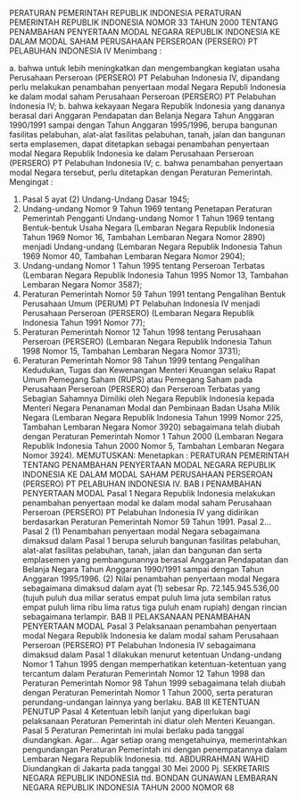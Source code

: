  PERATURAN PEMERINTAH REPUBLIK INDONESIA PERATURAN PEMERINTAH REPUBLIK INDONESIA NOMOR 33 TAHUN 2000 TENTANG PENAMBAHAN PENYERTAAN MODAL NEGARA REPUBLIK INDONESIA KE DALAM MODAL SAHAM PERUSAHAAN PERSEROAN (PERSERO) PT PELABUHAN INDONESIA IV
Menimbang :

a. bahwa untuk lebih meningkatkan dan mengembangkan kegiatan usaha Perusahaan Perseroan (PERSERO) PT Pelabuhan Indonesia IV, dipandang perlu melakukan penambahan penyertaan modal Negara Republi Indonesia ke dalam modal saham Perusahaan Perseroan (PERSERO) PT Pelabuhan Indonesia IV;
b. bahwa kekayaan Negara Republik Indonesia yang dananya berasal dari Anggaran Pendapatan dan Belanja Negara Tahun Anggaran 1990/1991 sampai dengan Tahun Anggaran 1995/1996, berupa bangunan fasilitas pelabuhan, alat-alat fasilitas pelabuhan, tanah, jalan dan bangunan serta emplasemen, dapat ditetapkan sebagai penambahan penyertaan modal Negara Republik Indonesia ke dalam Perusahaan Perseroan (PERSERO) PT Pelabuhan Indonesia IV;
c. bahwa penambahan penyertaan modal Negara tersebut, perlu ditetapkan dengan Peraturan Pemerintah.
Mengingat :

1. Pasal 5 ayat (2) Undang-Undang Dasar 1945;
2. Undang-undang Nomor 9 Tahun 1969 tentang Penetapan Peraturan Pemerintah Pengganti Undang-undang Nomor 1 Tahun 1969 tentang Bentuk-bentuk Usaha Negara (Lembaran Negara Republik Indonesia Tahun 1969 Nomor 16, Tambahan Lembaran Negara Nomor 2890) menjadi Undang-undang (Lembaran Negara Republik Indonesia Tahun 1969 Nomor 40, Tambahan Lembaran Negara Nomor 2904);
3. Undang-undang Nomor 1 Tahun 1995 tentang Perseroan Terbatas (Lembaran Negara Republik Indonesia Tahun 1995 Nomor 13, Tambahan Lembaran Negara Nomor 3587);
4. Peraturan Pemerintah Nomor 59 Tahun 1991 tentang Pengalihan Bentuk Perusahaan Umum (PERUM) PT Pelabuhan Indonesia IV menjadi Perusahaan Perseroan (PERSERO) (Lembaran Negara Republik Indonesia Tahun 1991 Nomor 77);
5. Peraturan Pemerintah Nomor 12 Tahun 1998 tentang Perusahaan Perseroan (PERSERO) (Lembaran Negara Republik Indonesia Tahun 1998 Nomor 15, Tambahan Lembaran Negara Nomor 3731);
6. Peraturan Pemerintah Nomor 98 Tahun 1999 tentang Pengalihan Kedudukan, Tugas dan Kewenangan Menteri Keuangan selaku Rapat Umum Pemegang Saham (RUPS) atau Pemegang Saham pada Perusahaan Perseroan (PERSERO) dan Perseroan Terbatas yang Sebagian Sahamnya Dimiliki oleh Negara Republik Indonesia kepada Menteri Negara Penanaman Modal dan Pembinaan Badan Usaha Milik Negara (Lembaran Negara Republik Indonesia Tahun 1999 Nomor 225, Tambahan Lembaran Negara Nomor 3920) sebagaimana telah diubah dengan Peraturan Pemerintah Nomor 1 Tahun 2000 (Lembaran Negara Republik Indonesia Tahun 2000 Nomor 5, Tambahan Lembaran Negara Nomor 3924).
MEMUTUSKAN:
 Menetapkan : PERATURAN PEMERINTAH TENTANG PENAMBAHAN PENYERTAAN MODAL NEGARA REPUBLIK INDONESIA KE DALAM MODAL SAHAM PERUSAHAAN PERSEROAN (PERSERO) PT PELABUHAN INDONESIA IV.
BAB I PENAMBAHAN PENYERTAAN MODAL
Pasal 1
Negara Republik Indonesia melakukan penambahan penyertaan modal ke dalam modal saham Perusahaan Perseroan (PERSERO) PT Pelabuhan Indonesia IV yang didirikan berdasarkan Peraturan Pemerintah Nomor 59 Tahun 1991. Pasal 2...
Pasal 2
(1) Penambahan penyertaan modal Negara sebagaimana dimaksud dalam Pasal 1 berupa seluruh bangunan fasilitas pelabuhan, alat-alat fasilitas pelabuhan, tanah, jalan dan bangunan dan serta emplasemen yang pembangunannya berasal Anggaran Pendapatan dan Belanja Negara Tahun Anggaran 1990/1991 sampai dengan Tahun Anggaran 1995/1996.
(2) Nilai penambahan penyertaan modal Negara sebagaimana dimaksud dalam ayat (1) sebesar Rp. 72.145.945.536,00 (tujuh puluh dua miliar seratus empat puluh lima juta sembilan ratus empat puluh lima ribu lima ratus tiga puluh enam rupiah) dengan rincian sebagaimana terlampir.
BAB II PELAKSANAAN PENAMBAHAN PENYERTAAN MODAL
Pasal 3
Pelaksanaan penambahan penyertaan modal Negara Republik Indonesia ke dalam modal saham Perusahaan Perseroan (PERSERO) PT Pelabuhan Indonesia IV sebagaimana dimaksud dalam Pasal 1 dilakukan menurut ketentuan Undang-undang Nomor 1 Tahun 1995 dengan memperhatikan ketentuan-ketentuan yang tercantum dalam Peraturan Pemerintah Nomor 12 Tahun 1998 dan Peraturan Pemerintah Nomor 98 Tahun 1999 sebagaimana telah diubah dengan Peraturan Pemerintah Nomor 1 Tahun 2000, serta peraturan perundang-undangan lainnya yang berlaku.
BAB III KETENTUAN PENUTUP
Pasal 4
Ketentuan lebih lanjut yang diperlukan bagi pelaksanaan Peraturan Pemerintah ini diatur oleh Menteri Keuangan.
Pasal 5
Peraturan Pemerintah ini mulai berlaku pada tanggal diundangkan. Agar...
Agar setiap orang mengetahuinya, memerintahkan pengundangan Peraturan Pemerintah ini dengan penempatannya dalam Lembaran Negara Republik Indonesia. ttd. ABDURRAHMAN WAHID Diundangkan di Jakarta pada tanggal 30 Mei 2000 Pj. SEKRETARIS NEGARA REPUBLIK INDONESIA ttd. BONDAN GUNAWAN LEMBARAN NEGARA REPUBLIK INDONESIA TAHUN 2000 NOMOR 68